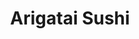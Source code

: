 ---
layout: place
title: "Arigatai Sushi"
permalink: /florida/north-miami/arigatai-sushi.html
stateAbbr: FL
stateName: Florida
cityName: North Miami
seo:
  name: "Arigatai Sushi"
  type: Restaurant
  links: https://arigataisushi.com/
description: "Looking for sushi in North Miami, Florida? Check out Arigatai Sushi for a delightful Japanese dining experience. Enjoy a variety of sushi and other dishes in..."
place_id: ChIJgdE9LH-z2YgRzylx6tKl3sU
photos:
  - name: >-
      places/ChIJgdE9LH-z2YgRzylx6tKl3sU/photos/AeeoHcLkD6VJOtPjt5mryYzGESssOtZ2lI4IvWujR-0zf15fiheUe-9EjVDGk9ihgKfNOGgVS66y61sJOHD1mP5Lf0ozZFjYaAiUQneHmyMvR5L_tBKlfXK8vIkK-ng1pCWJBa1dQhnFh4664uXnM7xI60NX4Sf_fWV9f86cmCrKYVJHCxJeph8QFcCB4jfmWLGMN5xZLBjxfC5huUvLQ2IFS62l-IsCkUqyEDn6X3A4PWLqH47rwnViezn1qKtYqkMieE-MhXKHvDkf5pXyfE1wVXOxUKBseW8KlEmVLZoWcEHSdQ
    widthPx: 768
    heightPx: 1024
    authorAttributions:
      - displayName: Arigatai Sushi
        uri: https://maps.google.com/maps/contrib/105540641690823688870
        photoUri: >-
          https://lh3.googleusercontent.com/a-/ALV-UjUWr7bv1HhTgixWrNp8HfSJyXqXnYGYRaJf9tHl2MhAM8AmtBM9=s100-p-k-no-mo
    flagContentUri: >-
      https://www.google.com/local/imagery/report/?cb_client=maps_api_places.places_api&image_key=!1e10!2sAF1QipPLx9ufyygj_Hagy2rH-M5d4koMl614LJhXTb3I&hl=en-US
    googleMapsUri: >-
      https://www.google.com/maps/place//data=!3m4!1e2!3m2!1sAF1QipPLx9ufyygj_Hagy2rH-M5d4koMl614LJhXTb3I!2e10!4m2!3m1!1s0x88d9b37f2c3dd181:0xc5dea5d2ea7129cf
  - name: >-
      places/ChIJgdE9LH-z2YgRzylx6tKl3sU/photos/AeeoHcKR4bIuBRQf4yH8Yh8N0BTP5ZtS3M1l-SUtYB9KGnOXUWxoe8pt0gDqZT5sibAPboc0CWXXvyGHXiqG7aBK9nOHAiMZHUnDp4mRUEtHsa5-h_cLkZ0upZu4rBYZ44GJiCJYFXEdZYHbibFOZcrEcEFk99rS75rltcgHtUEwe5TpQ9RNQrjTJvb0qAyH8PWcrMQ7WmvHeF2j0kF6mFaQyaBmhTDoMt1dGWK_DYxnfPxo--00PpUCxfZ8VliLCTFAcJXiRXQ8rnXSfH-79XIqpYuo38v7ckdZcr7m64XAUGOAWg
    widthPx: 1440
    heightPx: 809
    authorAttributions:
      - displayName: Arigatai Sushi
        uri: https://maps.google.com/maps/contrib/105540641690823688870
        photoUri: >-
          https://lh3.googleusercontent.com/a-/ALV-UjUWr7bv1HhTgixWrNp8HfSJyXqXnYGYRaJf9tHl2MhAM8AmtBM9=s100-p-k-no-mo
    flagContentUri: >-
      https://www.google.com/local/imagery/report/?cb_client=maps_api_places.places_api&image_key=!1e10!2sAF1QipOkQb-Ll98RE4olEnOHQMi1cguI8cBYAsR7fiEH&hl=en-US
    googleMapsUri: >-
      https://www.google.com/maps/place//data=!3m4!1e2!3m2!1sAF1QipOkQb-Ll98RE4olEnOHQMi1cguI8cBYAsR7fiEH!2e10!4m2!3m1!1s0x88d9b37f2c3dd181:0xc5dea5d2ea7129cf
  - name: >-
      places/ChIJgdE9LH-z2YgRzylx6tKl3sU/photos/AeeoHcI2qRIUMJ669NsoxzyJr4enHT8D7NkKQ9_7v3qq3f0dP7ppNQzagxS3dvB5SmCm68TrGbO3xdzmZIWczv_KwU2uTuBMxJt68dvNQQEAWNjinM22LQJN1rh8-f5CNSFv8xQdjEt4EgjzSJ3SrNL3cYXnGqakQWGlKaDwXaVn7tl3R52zm9zH0mSvJFANEif3f0bJizDa8ag5Jmtm30WpbRkLyy4shBr0_mAvt1Qzc6GzTWhvq4FEEmP7WqEF4j_mX_roE4Qx2i9y47OawFSwe29MhRK1a37gKep57RZtDrnDbA
    widthPx: 4800
    heightPx: 3200
    authorAttributions:
      - displayName: Arigatai Sushi
        uri: https://maps.google.com/maps/contrib/105540641690823688870
        photoUri: >-
          https://lh3.googleusercontent.com/a-/ALV-UjUWr7bv1HhTgixWrNp8HfSJyXqXnYGYRaJf9tHl2MhAM8AmtBM9=s100-p-k-no-mo
    flagContentUri: >-
      https://www.google.com/local/imagery/report/?cb_client=maps_api_places.places_api&image_key=!1e10!2sAF1QipN2saI4Wxd9huYDdRm_uDkyXbNPHfqjfQpSC3x8&hl=en-US
    googleMapsUri: >-
      https://www.google.com/maps/place//data=!3m4!1e2!3m2!1sAF1QipN2saI4Wxd9huYDdRm_uDkyXbNPHfqjfQpSC3x8!2e10!4m2!3m1!1s0x88d9b37f2c3dd181:0xc5dea5d2ea7129cf
  - name: >-
      places/ChIJgdE9LH-z2YgRzylx6tKl3sU/photos/AeeoHcJv32t5wKGa16fMDlFYceSSR0GbKpFcChTsytcymuknwZrdin36FiHv1znlcZw8zl4pqLT7LWI0JGcJQXus2pY2bdxMsgdOysUHwro1_V0EBBWrxA1UGkho0tK86kLc47hHOHA1bqU_3is6LZSZbytwV9snGkVqg6yMDVu1HK7uwvWmRYtCUKt_vsXFn0S2M2RdePowEGpvw4t-XdaAiQqP3C4UQGEjHt-8s33CkqGkgvqF0_zqcUA_FAlof87ZpneRtuM8CTeBQdPAfpi9omHXzRGXlUqaNtRduPZXh7SDLQ
    widthPx: 2048
    heightPx: 1365
    authorAttributions:
      - displayName: Arigatai Sushi
        uri: https://maps.google.com/maps/contrib/105540641690823688870
        photoUri: >-
          https://lh3.googleusercontent.com/a-/ALV-UjUWr7bv1HhTgixWrNp8HfSJyXqXnYGYRaJf9tHl2MhAM8AmtBM9=s100-p-k-no-mo
    flagContentUri: >-
      https://www.google.com/local/imagery/report/?cb_client=maps_api_places.places_api&image_key=!1e10!2sAF1QipPls5UUWQWw1f1ba2oB1CE_j78rJx6efW3PgxXQ&hl=en-US
    googleMapsUri: >-
      https://www.google.com/maps/place//data=!3m4!1e2!3m2!1sAF1QipPls5UUWQWw1f1ba2oB1CE_j78rJx6efW3PgxXQ!2e10!4m2!3m1!1s0x88d9b37f2c3dd181:0xc5dea5d2ea7129cf
  - name: >-
      places/ChIJgdE9LH-z2YgRzylx6tKl3sU/photos/AeeoHcKDmaIyNkj-MF9gKNvFjWAJE5cq7JhS8H7oPP-rEi6K5pKlthpfa9srH635wAiCuiDbrKeRGiu-wk6uv404Mflj3r-xXXoHHDomF47nVZhYb3mGarnaSDSwBZ9xGZ5yTEYVIY9FgyjIkoDpeIeR1XpBDjxBx_iyom1gLgO0kfIRKad9fc_SKT6WdSI11MqgasHPpXx5PTcOKjTQxIYsBiWWwqCDD2hai7kMU73mI6-N24rLzdcn5DPvNmSEqWCT4M4_84IaZLWBbGG7Os-2d1TbeOr2LTkD8mboQTx3EWF4EA
    widthPx: 1365
    heightPx: 2048
    authorAttributions:
      - displayName: Arigatai Sushi
        uri: https://maps.google.com/maps/contrib/105540641690823688870
        photoUri: >-
          https://lh3.googleusercontent.com/a-/ALV-UjUWr7bv1HhTgixWrNp8HfSJyXqXnYGYRaJf9tHl2MhAM8AmtBM9=s100-p-k-no-mo
    flagContentUri: >-
      https://www.google.com/local/imagery/report/?cb_client=maps_api_places.places_api&image_key=!1e10!2sAF1QipNAfzGtgIXBVl1I_GlrRwwuN3gkgi2gCiRjst4k&hl=en-US
    googleMapsUri: >-
      https://www.google.com/maps/place//data=!3m4!1e2!3m2!1sAF1QipNAfzGtgIXBVl1I_GlrRwwuN3gkgi2gCiRjst4k!2e10!4m2!3m1!1s0x88d9b37f2c3dd181:0xc5dea5d2ea7129cf
  - name: >-
      places/ChIJgdE9LH-z2YgRzylx6tKl3sU/photos/AeeoHcI3qIMOD0jcS12FLF9JcRmnCL3LpKPs6P8SfEaEwSq1hZc4xF2z4qGyMmBWLwTqhmecY8nXp0LE4Eg0NFMVNuPvA9iBGxpBU27VrFx4maq7tGk2pqS4saw_4sm3DpjY-QMFS_USYu51epDHyy8zHNTh2zIVFYY4te3Hz0ihmzoj-Wet_w_9OqS7iW4lpLcWQfr_X4DQDtfSCLtJthoEB-j5Js1Cus94vcLX9CkuSHnKXt3jrqvLPw8FqnifSR95SZO9ycfOfYC5Ybf-Cuj834YeFskl6OGMvxlyA9Ye4h0SmQ
    widthPx: 1440
    heightPx: 1440
    authorAttributions:
      - displayName: Arigatai Sushi
        uri: https://maps.google.com/maps/contrib/105540641690823688870
        photoUri: >-
          https://lh3.googleusercontent.com/a-/ALV-UjUWr7bv1HhTgixWrNp8HfSJyXqXnYGYRaJf9tHl2MhAM8AmtBM9=s100-p-k-no-mo
    flagContentUri: >-
      https://www.google.com/local/imagery/report/?cb_client=maps_api_places.places_api&image_key=!1e10!2sAF1QipOjeqftlmlWPxVA4fNjKSxuIrK81qm9PeZ-e4vJ&hl=en-US
    googleMapsUri: >-
      https://www.google.com/maps/place//data=!3m4!1e2!3m2!1sAF1QipOjeqftlmlWPxVA4fNjKSxuIrK81qm9PeZ-e4vJ!2e10!4m2!3m1!1s0x88d9b37f2c3dd181:0xc5dea5d2ea7129cf
  - name: >-
      places/ChIJgdE9LH-z2YgRzylx6tKl3sU/photos/AeeoHcLwchJOlS5C-EMWP88KR1cF6kmijqtEZ1_1d7Kcsf78Ynbq4PKBMbKxE6whxItzKgAsHb64MnMlfoNOnHgfpIzKThVgTlVChS7fB5RRpxFEFlD1PvOP8BWg5dG3HtFE49jP1cq06VXuG80fKR-bN3Q4zGybbl7xRhCEq57aXux-tbjygfGN2Y1ICXG_Dj9bLBjStgpI3-I88fBKy98oNfvN6nKo9F7iDJcPTwolUNs16MVdP_xCvqN1tatklx7Sdck3bh6UpmzHv1LBL2VY50fzc-URTgpmfjGruJtOwa9KpA
    widthPx: 1440
    heightPx: 1440
    authorAttributions:
      - displayName: Arigatai Sushi
        uri: https://maps.google.com/maps/contrib/105540641690823688870
        photoUri: >-
          https://lh3.googleusercontent.com/a-/ALV-UjUWr7bv1HhTgixWrNp8HfSJyXqXnYGYRaJf9tHl2MhAM8AmtBM9=s100-p-k-no-mo
    flagContentUri: >-
      https://www.google.com/local/imagery/report/?cb_client=maps_api_places.places_api&image_key=!1e10!2sAF1QipOufdboqxxO0yw8PPi56xkqlan9lmCEw7s_A5GD&hl=en-US
    googleMapsUri: >-
      https://www.google.com/maps/place//data=!3m4!1e2!3m2!1sAF1QipOufdboqxxO0yw8PPi56xkqlan9lmCEw7s_A5GD!2e10!4m2!3m1!1s0x88d9b37f2c3dd181:0xc5dea5d2ea7129cf
  - name: >-
      places/ChIJgdE9LH-z2YgRzylx6tKl3sU/photos/AeeoHcLUlhgq9_lSdnbc_rk47AbEeEbhtfN7oSQYl4mjtIXJq24UFMbRdgizpK1MaATlwfW8V0GxVBFXIuUJ8LLVY4RhNxEInLOwNxQXKDpTzNN1IK31UMFLqkHeX8PsmQ566NfUEaHp7m2oqkk2sj-Ch4lg2yVcD2Y5BOmvz_y95MbgahHmNEA-TM6l4f8JlUqUpifraYSIX8wvLg0dbyJupu4bPfVMwqKl355nde-5i5bV-6tUtG67M0_F8rsZsEFFDOFEBqmympDBBHtuL2rVFoWIiwg2lca4RDO9N2bsiGhJYg
    widthPx: 1440
    heightPx: 1440
    authorAttributions:
      - displayName: Arigatai Sushi
        uri: https://maps.google.com/maps/contrib/105540641690823688870
        photoUri: >-
          https://lh3.googleusercontent.com/a-/ALV-UjUWr7bv1HhTgixWrNp8HfSJyXqXnYGYRaJf9tHl2MhAM8AmtBM9=s100-p-k-no-mo
    flagContentUri: >-
      https://www.google.com/local/imagery/report/?cb_client=maps_api_places.places_api&image_key=!1e10!2sAF1QipNTpFMddpLt5QmRqaxvK-CGr5wqCrENWHdQ146y&hl=en-US
    googleMapsUri: >-
      https://www.google.com/maps/place//data=!3m4!1e2!3m2!1sAF1QipNTpFMddpLt5QmRqaxvK-CGr5wqCrENWHdQ146y!2e10!4m2!3m1!1s0x88d9b37f2c3dd181:0xc5dea5d2ea7129cf
  - name: >-
      places/ChIJgdE9LH-z2YgRzylx6tKl3sU/photos/AeeoHcIgO7drSjbx2KdrVTldhC27pkeNiNfCSVi3V0VKXroI8zZXRtRm8FzGBWMs8zqNllBULncYVal_xqTcYCCvWts-Rs4Tmg7pY2jRvIKxGxVyWHHU-mU-L70Gv-2WmoP8-tbuG5ZyNzmACf4nCCExVFvgqe1YdCjQvckt0kbmDa1xgC21d6OuBNw0mxgFXMgG3lCbRzlTbxwKG7m5UZrkVYLKmQfSVugQmybBsIhgV-5q-lvQGitZBu7LwrSiLLYaWdQNewQvfZqecOVwo2elJC9nwOfmydAT0D36rXfOJZVXROu-oYwTpBDI378rgjhRnQa4SivVawgiCY1iQ4VH7WESS5vx-KBTrksdxTrzy5gNkan58zL0R1sJb4esd2OIR8Q8Xmu_H1y1oMx_t3OJaTks8tdOCWSk_WZPsYgRW3wfXQ
    widthPx: 3600
    heightPx: 4800
    authorAttributions:
      - displayName: Mohamad Elghoul
        uri: https://maps.google.com/maps/contrib/108663228375980957420
        photoUri: >-
          https://lh3.googleusercontent.com/a/ACg8ocIlvUaeNT_jL0L-J9bW7prLKOU-AtmYrbjnte0sjDiJ2jH5hg=s100-p-k-no-mo
    flagContentUri: >-
      https://www.google.com/local/imagery/report/?cb_client=maps_api_places.places_api&image_key=!1e10!2sCIHM0ogKEICAgMCgpqqAFQ&hl=en-US
    googleMapsUri: >-
      https://www.google.com/maps/place//data=!3m4!1e2!3m2!1sCIHM0ogKEICAgMCgpqqAFQ!2e10!4m2!3m1!1s0x88d9b37f2c3dd181:0xc5dea5d2ea7129cf
  - name: >-
      places/ChIJgdE9LH-z2YgRzylx6tKl3sU/photos/AeeoHcIw7bm4Jv6nVy9wBomTlG3SGpBYpKtNIQEJIaVhs-VoO_-Mm0A75vijZgEUFOGdEh0w7nG17O5OZRm60Q67ZQ9pqfBs-_R7PFRYQ8_uc87PxydR-xrRor2vM6RQp-T7LSN2EmwJ_lmj5XELshCaS4idJuH8pRjRW7kNlOxBEzSpu4UGB5qJkKV6_MwJANxBdHvrSsJJDhDFCAj9V1n_dFTMVp6AMQyX2dr7rAXb0oaTcwHUznu3Xn3d9wqgnrYDATUEXKgt5qospJXlNld_USw-sEY2-utpdoKJzd4IIAErxH8iWbJgLePbUJLBKvlt7lI1dVCphU4wZQLYRujhCnRJYIPgvuI-aJznWMh1R7MUejzQkiuWJnEGzdowBbjM-kznMo9Lc7CALlUxMdgRkaVJm2ga-yr2otQHbRDWQWHaPkU
    widthPx: 3024
    heightPx: 4032
    authorAttributions:
      - displayName: Caro Parra
        uri: https://maps.google.com/maps/contrib/113567041923512815626
        photoUri: >-
          https://lh3.googleusercontent.com/a/ACg8ocL-27Cur9WjED0JeZFJlktrWceZyFu5JMYbICxgjZGQNXLW_w=s100-p-k-no-mo
    flagContentUri: >-
      https://www.google.com/local/imagery/report/?cb_client=maps_api_places.places_api&image_key=!1e10!2sCIHM0ogKEICAgIDXif7Y9wE&hl=en-US
    googleMapsUri: >-
      https://www.google.com/maps/place//data=!3m4!1e2!3m2!1sCIHM0ogKEICAgIDXif7Y9wE!2e10!4m2!3m1!1s0x88d9b37f2c3dd181:0xc5dea5d2ea7129cf
address: 1817 NE 123rd St, North Miami, FL 33181, USA
street: 1817 NE 123rd St
city: North Miami
state: FL
zip: '33181'
country: USA
neighborhood: null
latitude: '25.890065'
longitude: '-80.162065'
accessibility_options:
  wheelchairAccessibleParking: true
  wheelchairAccessibleEntrance: true
  wheelchairAccessibleRestroom: true
  wheelchairAccessibleSeating: true
business_status: OPERATIONAL
name: Arigatai Sushi
google_maps_links:
  directionsUri: >-
    https://www.google.com/maps/dir//''/data=!4m7!4m6!1m1!4e2!1m2!1m1!1s0x88d9b37f2c3dd181:0xc5dea5d2ea7129cf!3e0
  placeUri: https://maps.google.com/?cid=14258015795596569039
  writeAReviewUri: >-
    https://www.google.com/maps/place//data=!4m3!3m2!1s0x88d9b37f2c3dd181:0xc5dea5d2ea7129cf!12e1
  reviewsUri: >-
    https://www.google.com/maps/place//data=!4m4!3m3!1s0x88d9b37f2c3dd181:0xc5dea5d2ea7129cf!9m1!1b1
  photosUri: >-
    https://www.google.com/maps/place//data=!4m3!3m2!1s0x88d9b37f2c3dd181:0xc5dea5d2ea7129cf!10e5
primary_type: Sushi Restaurant
opening_hours:
  regular: null
  current: null
secondary_opening_hours:
  regular:
    weekdayDescriptions: null
    type: null
  current:
    weekdayDescriptions: null
    type: null
phone: (786) 483-7537
price_level: null
price_range: $30 &ndash; $50
rating: '4.8'
rating_count: 1244
website: https://arigataisushi.com/
reviews:
  - name: >-
      places/ChIJgdE9LH-z2YgRzylx6tKl3sU/reviews/ChZDSUhNMG9nS0VJQ0FnTURnckpXZFVREAE
    relativePublishTimeDescription: a month ago
    rating: 5
    text:
      text: >-
        Amazing Sushi and Great Service!


        I had a fantastic experience at Arigatai Sushi! The service was
        excellent—attentive but not intrusive, which made the meal even more
        enjoyable. The staff checks in at just the right moments without
        constantly hovering.


        The food was on another level—high quality, incredibly fresh, and
        beautifully presented. Everything tasted amazing, but I highly recommend
        the Tuna Cracker, the Volcano Roll, and the Bans—each one was packed
        with flavor!


        The restaurant itself is a bit small, but the design is stylish and
        comfortable. The ambiance is great, with music at a reasonable volume,
        allowing for easy conversation.


        A small downside was that the restrooms weren’t very clean, but overall,
        the experience was excellent. Prices are very reasonable, making it a
        great value for the quality you get.


        One important note: they don’t automatically add an 18% tip to the bill,
        so be sure to tip generously! Highly recommend this spot!
      languageCode: en
    originalText:
      text: >-
        Amazing Sushi and Great Service!


        I had a fantastic experience at Arigatai Sushi! The service was
        excellent—attentive but not intrusive, which made the meal even more
        enjoyable. The staff checks in at just the right moments without
        constantly hovering.


        The food was on another level—high quality, incredibly fresh, and
        beautifully presented. Everything tasted amazing, but I highly recommend
        the Tuna Cracker, the Volcano Roll, and the Bans—each one was packed
        with flavor!


        The restaurant itself is a bit small, but the design is stylish and
        comfortable. The ambiance is great, with music at a reasonable volume,
        allowing for easy conversation.


        A small downside was that the restrooms weren’t very clean, but overall,
        the experience was excellent. Prices are very reasonable, making it a
        great value for the quality you get.


        One important note: they don’t automatically add an 18% tip to the bill,
        so be sure to tip generously! Highly recommend this spot!
      languageCode: en
    authorAttribution:
      displayName: HADASA SHEMER
      uri: https://www.google.com/maps/contrib/107732368580678975915/reviews
      photoUri: >-
        https://lh3.googleusercontent.com/a/ACg8ocJ4Y074zGMK9aFpKca2hkthOhAHWLebZjjTbD_jGh6KWWgIBA=s128-c0x00000000-cc-rp-mo-ba2
    publishTime: '2025-02-23T02:13:29.249896Z'
    flagContentUri: >-
      https://www.google.com/local/review/rap/report?postId=ChZDSUhNMG9nS0VJQ0FnTURnckpXZFVREAE&d=17924085&t=1
    googleMapsUri: >-
      https://www.google.com/maps/reviews/data=!4m6!14m5!1m4!2m3!1sChZDSUhNMG9nS0VJQ0FnTURnckpXZFVREAE!2m1!1s0x88d9b37f2c3dd181:0xc5dea5d2ea7129cf
  - name: >-
      places/ChIJgdE9LH-z2YgRzylx6tKl3sU/reviews/ChZDSUhNMG9nS0VJQ0FnSURmNlpYWlV3EAE
    relativePublishTimeDescription: 3 months ago
    rating: 4
    text:
      text: >-
        Hello, The place is very cozy, and modern. We (4) all got our meals
        relatively quickly. One order being delayed slightly. Food is decent.
        Althought, I would expect a better experience considering the price. Our
        waitress went above and beyond. Asking us about our meals beforehand and
        confirming our order. Would recommend.
      languageCode: en
    originalText:
      text: >-
        Hello, The place is very cozy, and modern. We (4) all got our meals
        relatively quickly. One order being delayed slightly. Food is decent.
        Althought, I would expect a better experience considering the price. Our
        waitress went above and beyond. Asking us about our meals beforehand and
        confirming our order. Would recommend.
      languageCode: en
    authorAttribution:
      displayName: r1avura
      uri: https://www.google.com/maps/contrib/110097544475763602174/reviews
      photoUri: >-
        https://lh3.googleusercontent.com/a/ACg8ocIeEnKhfe5dzkeQdm7jiiPivWdvbx4ErhnLVlNkFsT20ApaMw=s128-c0x00000000-cc-rp-mo
    publishTime: '2025-01-08T02:00:18.332967Z'
    flagContentUri: >-
      https://www.google.com/local/review/rap/report?postId=ChZDSUhNMG9nS0VJQ0FnSURmNlpYWlV3EAE&d=17924085&t=1
    googleMapsUri: >-
      https://www.google.com/maps/reviews/data=!4m6!14m5!1m4!2m3!1sChZDSUhNMG9nS0VJQ0FnSURmNlpYWlV3EAE!2m1!1s0x88d9b37f2c3dd181:0xc5dea5d2ea7129cf
  - name: >-
      places/ChIJgdE9LH-z2YgRzylx6tKl3sU/reviews/ChZDSUhNMG9nS0VJQ0FnSURfdE4zYll3EAE
    relativePublishTimeDescription: 2 months ago
    rating: 5
    text:
      text: >-
        Leila was wonderfully delightful! Excellent service, very attentive &
        professional.  The good was yummy!!!! The presentation was beautiful.
        The ambience was joyous. Pork belly boa buns were soooo good

        The rolls were delicious as well, the plantain on the plantain roll
        would be even better if the plantain were thicker/Cuban style

        Otherwise perfection

        They accommodated our preferences with ease and this made everything
        even better so good

        Can’t wait to come back
      languageCode: en
    originalText:
      text: >-
        Leila was wonderfully delightful! Excellent service, very attentive &
        professional.  The good was yummy!!!! The presentation was beautiful.
        The ambience was joyous. Pork belly boa buns were soooo good

        The rolls were delicious as well, the plantain on the plantain roll
        would be even better if the plantain were thicker/Cuban style

        Otherwise perfection

        They accommodated our preferences with ease and this made everything
        even better so good

        Can’t wait to come back
      languageCode: en
    authorAttribution:
      displayName: CFam C
      uri: https://www.google.com/maps/contrib/100979500113642594598/reviews
      photoUri: >-
        https://lh3.googleusercontent.com/a/ACg8ocL78VATc2ZBa4dFRAkHrukqo82C3BQIAiWbYjchAfOH4Xl1y5p2=s128-c0x00000000-cc-rp-mo-ba2
    publishTime: '2025-01-22T00:50:00.959126Z'
    flagContentUri: >-
      https://www.google.com/local/review/rap/report?postId=ChZDSUhNMG9nS0VJQ0FnSURfdE4zYll3EAE&d=17924085&t=1
    googleMapsUri: >-
      https://www.google.com/maps/reviews/data=!4m6!14m5!1m4!2m3!1sChZDSUhNMG9nS0VJQ0FnSURfdE4zYll3EAE!2m1!1s0x88d9b37f2c3dd181:0xc5dea5d2ea7129cf
  - name: >-
      places/ChIJgdE9LH-z2YgRzylx6tKl3sU/reviews/ChZDSUhNMG9nS0VJQ0FnSUNmbG91M1VREAE
    relativePublishTimeDescription: 3 months ago
    rating: 5
    text:
      text: >-
        Arigatai is my go-to sushi spot in the neighborhood. The food is
        consistently excellent, whether dining in or ordering takeout. The staff
        is warm and welcoming, and the owner is always present, ensuring
        everything runs smoothly with great attention to detail. My staples are
        the Sunset Roll, Crunchy Tuna, and Salmon & Tuna Delights—always fresh
        and flavorful. The buns and gyozas are just as delicious. Wishing them
        continued success!
      languageCode: en
    originalText:
      text: >-
        Arigatai is my go-to sushi spot in the neighborhood. The food is
        consistently excellent, whether dining in or ordering takeout. The staff
        is warm and welcoming, and the owner is always present, ensuring
        everything runs smoothly with great attention to detail. My staples are
        the Sunset Roll, Crunchy Tuna, and Salmon & Tuna Delights—always fresh
        and flavorful. The buns and gyozas are just as delicious. Wishing them
        continued success!
      languageCode: en
    authorAttribution:
      displayName: Emir Yunusoglu
      uri: https://www.google.com/maps/contrib/112562129985982588267/reviews
      photoUri: >-
        https://lh3.googleusercontent.com/a-/ALV-UjUr-MJZA2NsibqsMl6Y3mkt7xiuVms6QF2nDyZIQAzqgbAwfRJV=s128-c0x00000000-cc-rp-mo-ba5
    publishTime: '2024-12-28T19:22:32.883424Z'
    flagContentUri: >-
      https://www.google.com/local/review/rap/report?postId=ChZDSUhNMG9nS0VJQ0FnSUNmbG91M1VREAE&d=17924085&t=1
    googleMapsUri: >-
      https://www.google.com/maps/reviews/data=!4m6!14m5!1m4!2m3!1sChZDSUhNMG9nS0VJQ0FnSUNmbG91M1VREAE!2m1!1s0x88d9b37f2c3dd181:0xc5dea5d2ea7129cf
  - name: >-
      places/ChIJgdE9LH-z2YgRzylx6tKl3sU/reviews/ChdDSUhNMG9nS0VJQ0FnTUNncHFxQXBRRRAB
    relativePublishTimeDescription: a month ago
    rating: 3
    text:
      text: >-
        I had high hopes for this spot, but unfortunately, the food didn’t live
        up to expectations. The tuna tartare had a fishy odor and taste, which
        was a clear sign it wasn’t very fresh. On the bright side, the edamame
        was great, and the wakame special was pretty good, though it could’ve
        used more salmon pieces.


        The biggest disappointment was the sushi rolls. The truffle kani roll
        was advertised as 10 pieces but came with only 8. It lacked flavor, was
        dry, and completely fell apart when picked up. The crab salad inside was
        bland and didn’t add much to the roll. The Miami roll, supposedly a
        signature item, felt like a basic shrimp crunch roll—nothing special.
        Again, the crab salad on top was dry, had an odd taste, and didn’t work
        well with the roll.


        On a positive note, the service was good, and the staff was friendly,
        but unfortunately, that wasn’t enough to make up for the disappointing
        food. I try a new sushi spot every week, and this one just isn’t a place
        I’d return to.
      languageCode: en
    originalText:
      text: >-
        I had high hopes for this spot, but unfortunately, the food didn’t live
        up to expectations. The tuna tartare had a fishy odor and taste, which
        was a clear sign it wasn’t very fresh. On the bright side, the edamame
        was great, and the wakame special was pretty good, though it could’ve
        used more salmon pieces.


        The biggest disappointment was the sushi rolls. The truffle kani roll
        was advertised as 10 pieces but came with only 8. It lacked flavor, was
        dry, and completely fell apart when picked up. The crab salad inside was
        bland and didn’t add much to the roll. The Miami roll, supposedly a
        signature item, felt like a basic shrimp crunch roll—nothing special.
        Again, the crab salad on top was dry, had an odd taste, and didn’t work
        well with the roll.


        On a positive note, the service was good, and the staff was friendly,
        but unfortunately, that wasn’t enough to make up for the disappointing
        food. I try a new sushi spot every week, and this one just isn’t a place
        I’d return to.
      languageCode: en
    authorAttribution:
      displayName: Mohamad Elghoul
      uri: https://www.google.com/maps/contrib/108663228375980957420/reviews
      photoUri: >-
        https://lh3.googleusercontent.com/a/ACg8ocIlvUaeNT_jL0L-J9bW7prLKOU-AtmYrbjnte0sjDiJ2jH5hg=s128-c0x00000000-cc-rp-mo
    publishTime: '2025-02-16T18:00:07.202539Z'
    flagContentUri: >-
      https://www.google.com/local/review/rap/report?postId=ChdDSUhNMG9nS0VJQ0FnTUNncHFxQXBRRRAB&d=17924085&t=1
    googleMapsUri: >-
      https://www.google.com/maps/reviews/data=!4m6!14m5!1m4!2m3!1sChdDSUhNMG9nS0VJQ0FnTUNncHFxQXBRRRAB!2m1!1s0x88d9b37f2c3dd181:0xc5dea5d2ea7129cf
parking_options:
  freeParkingLot: true
  freeStreetParking: true
payment_options:
  acceptsCreditCards: true
  acceptsDebitCards: true
  acceptsCashOnly: false
  acceptsNfc: true
allow_dogs: null
curbside_pickup: false
delivery: true
dine_in: true
good_for_children: true
good_for_groups: true
good_for_sports: null
live_music: false
menu_for_children: true
outdoor_seating: true
reservable: true
restroom: true
serves_beer: true
serves_breakfast: false
serves_brunch: false
serves_cocktails: true
serves_coffee: true
serves_dinner: true
serves_dessert: true
serves_lunch: true
serves_vegetarian_food: true
serves_wine: true
takeout: true
summary: null

---